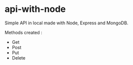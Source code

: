 # api-with-node

Simple API in local made with Node, Express and MongoDB.

Methods created : 
  - Get
  - Post
  - Put
  - Delete
